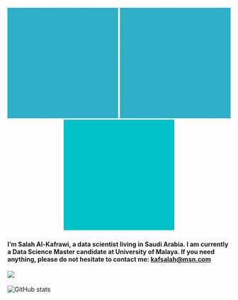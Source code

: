 <p align="center">
  <img src="https://github.com/KAFSALAH/KAFSALAH/blob/main/A.gif" width="250" height="250">
  <img src="https://github.com/KAFSALAH/KAFSALAH/blob/main/B.gif"width="250" height="250">
  <img src="https://github.com/KAFSALAH/KAFSALAH/blob/main/M.gif"width="250" height="250">
</p>


#### I’m Salah Al-Kafrawi, a data scientist living in Saudi Arabia. I am currently a Data Science Master candidate at University of Malaya. If you need anything, please do not hesitate to contact me: kafsalah@msn.com

<a href="https://www.linkedin.com/in/kafsalah"><img src="https://img.shields.io/badge/LinkedIn-0077B5?style=for-the-badge&logo=linkedin&logoColor=white" /></a> 


![GitHub stats](https://github-readme-stats.vercel.app/api?username=KAFSALAH&show_icons=true&theme=dark)

